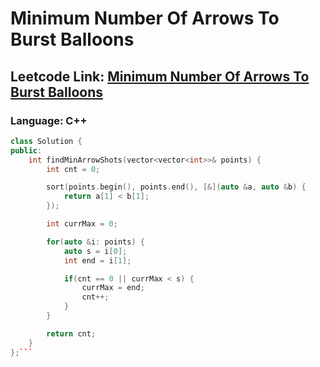 # Minimum Number Of Arrows To Burst Balloons

## Leetcode Link: [Minimum Number Of Arrows To Burst Balloons](https://leetcode.com/problems/minimum-number-of-arrows-to-burst-balloons/)
### Language: C++

```cpp
class Solution {
public:
    int findMinArrowShots(vector<vector<int>>& points) {
        int cnt = 0;

        sort(points.begin(), points.end(), [&](auto &a, auto &b) {
            return a[1] < b[1];
        });

        int currMax = 0;

        for(auto &i: points) {
            auto s = i[0];
            int end = i[1];

            if(cnt == 0 || currMax < s) {
                currMax = end;
                cnt++;
            }
        }

        return cnt;
    }
};```



